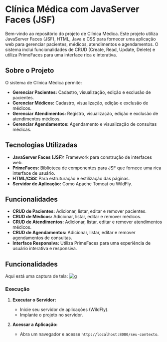 # Clínica Médica com JavaServer Faces (JSF)

Bem-vindo ao repositório do projeto de Clínica Médica. Este projeto utiliza JavaServer Faces (JSF), HTML, Java e CSS para fornecer uma aplicação web para gerenciar pacientes, médicos, atendimentos e agendamentos. O sistema inclui funcionalidades de CRUD (Create, Read, Update, Delete) e utiliza PrimeFaces para uma interface rica e interativa.

## Sobre o Projeto

O sistema de Clínica Médica permite:

- **Gerenciar Pacientes:** Cadastro, visualização, edição e exclusão de pacientes.
- **Gerenciar Médicos:** Cadastro, visualização, edição e exclusão de médicos.
- **Gerenciar Atendimentos:** Registro, visualização, edição e exclusão de atendimentos médicos.
- **Gerenciar Agendamentos:** Agendamento e visualização de consultas médicas.

## Tecnologias Utilizadas

- **JavaServer Faces (JSF):** Framework para construção de interfaces web.
- **PrimeFaces:** Biblioteca de componentes para JSF que fornece uma rica interface de usuário.
- **HTML/CSS:** Para estruturação e estilização das páginas.
- **Servidor de Aplicação:** Como Apache Tomcat ou WildFly.

## Funcionalidades

- **CRUD de Pacientes:** Adicionar, listar, editar e remover pacientes.
- **CRUD de Médicos:** Adicionar, listar, editar e remover médicos.
- **CRUD de Atendimentos:** Adicionar, listar, editar e remover atendimentos médicos.
- **CRUD de Agendamentos:** Adicionar, listar, editar e remover agendamentos de consultas.
- **Interface Responsiva:** Utiliza PrimeFaces para uma experiência de usuário interativa e responsiva.

## Funcionalidades
Aqui está uma captura de tela: 
![g](https://uploaddeimagens.com.br/images/004/814/017/original/Captura_de_tela_2024-07-23_222814.png?1721788155)


### Execução

1. **Executar o Servidor:**
   - Inicie seu servidor de aplicações (WildFly).
   - Implante o projeto no servidor.

2. **Acessar a Aplicação:**
   - Abra um navegador e acesse `http://localhost:8080/seu-contexto`.
  


